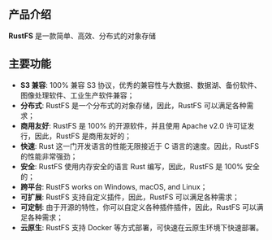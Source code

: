 ## 产品介绍

**RustFS** 是一款简单、高效、分布式的对象存储

## 主要功能

- **S3 兼容**: 100% 兼容 S3 协议，优秀的兼容性与大数据、数据湖、备份软件、图像处理软件、工业生产软件兼容；
- **分布式**: RustFS 是一个分布式的对象存储，因此，RustFS 可以满足各种需求；
- **商用友好**: RustFS 是 100% 的开源软件，并且使用 Apache v2.0 许可证发行，因此，RustFS 是商用友好的；
- **快速**: Rust 这一门开发语言的性能无限接近于 C 语言的速度。因此，RustFS 的性能非常强劲；
- **安全**: RustFS 使用内存安全的语言 Rust 编写，因此，RustFS 是 100% 安全的；
- **跨平台**: RustFS works on Windows, macOS, and Linux；
- **可扩展**: RustFS 支持自定义插件，因此，RustFS 可以满足各种需求；
- **可定制**: 由于开源的特性，你可以自定义各种插件插件，因此，RustFS 可以满足各种需求；
- **云原生**: RustFS 支持 Docker 等方式部署，可快速在云原生环境下快速部署。

